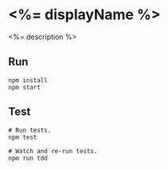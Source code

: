 # <%= displayName %>
<%= description %>


## Run
    npm install
    npm start


## Test
    # Run tests.
    npm test

    # Watch and re-run tests.
    npm run tdd
